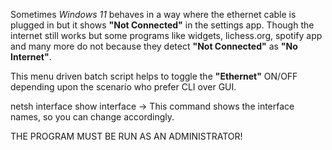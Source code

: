 Sometimes *Windows 11* behaves in a way where the ethernet cable is plugged in but it shows **"Not Connected"** in the settings app. Though the internet still works but some programs like widgets, lichess.org, spotify app and many more do not because they detect **"Not Connected"** as **"No Internet"**. 



This menu driven batch script helps to toggle the **"Ethernet"** ON/OFF depending upon the scenario who prefer CLI over GUI.



netsh interface show interface -> This command shows the interface names, so you can change accordingly.



THE PROGRAM MUST BE RUN AS AN ADMINISTRATOR!



